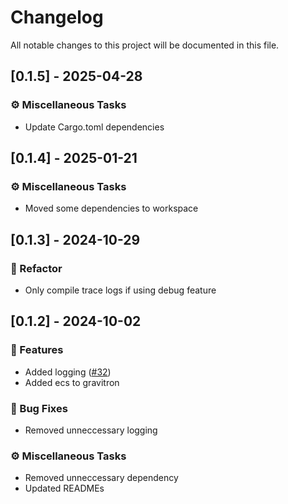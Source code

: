 # Changelog

All notable changes to this project will be documented in this file.

## [0.1.5] - 2025-04-28

### ⚙️ Miscellaneous Tasks

- Update Cargo.toml dependencies


## [0.1.4] - 2025-01-21

### ⚙️ Miscellaneous Tasks

- Moved some dependencies to workspace


## [0.1.3] - 2024-10-29

### 🚜 Refactor

- Only compile trace logs if using debug feature


## [0.1.2] - 2024-10-02

### 🚀 Features

- Added logging ([#32](https://github.com/Profiidev/gravitron/pull/32))
- Added ecs to gravitron

### 🐛 Bug Fixes

- Removed unneccessary logging

### ⚙️ Miscellaneous Tasks

- Removed unneccessary dependency
- Updated READMEs




